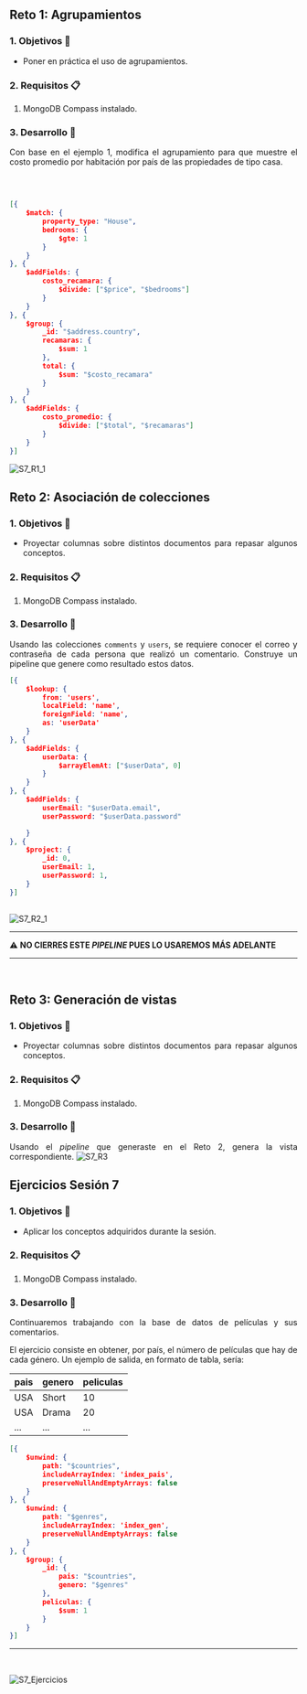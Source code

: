 
## Reto 1: Agrupamientos

<div style="text-align: justify;">

### 1. Objetivos :dart: 

- Poner en práctica el uso de agrupamientos.

### 2. Requisitos :clipboard:

1. MongoDB Compass instalado.

### 3. Desarrollo :rocket:

Con base en el ejemplo 1, modifica el agrupamiento para que muestre el costo promedio por habitación por país de las propiedades de tipo casa.

<br/>
	
```json

[{
    $match: {
        property_type: "House",
        bedrooms: {
            $gte: 1
        }
    }
}, {
    $addFields: {
        costo_recamara: {
            $divide: ["$price", "$bedrooms"]
        }
    }
}, {
    $group: {
        _id: "$address.country",
        recamaras: {
            $sum: 1
        },
        total: {
            $sum: "$costo_recamara"
        }
    }
}, {
    $addFields: {
        costo_promedio: {
            $divide: ["$total", "$recamaras"]
        }
    }
}]
```
	
![S7_R1_1](https://user-images.githubusercontent.com/35963381/120674118-11eed200-c494-11eb-9bf2-e3899099ba21.PNG)
	
## Reto 2: Asociación de colecciones

<div style="text-align: justify;">

### 1. Objetivos :dart: 

- Proyectar columnas sobre distintos documentos para repasar algunos conceptos.

### 2. Requisitos :clipboard:

1. MongoDB Compass instalado.

### 3. Desarrollo :rocket:

Usando las colecciones `comments` y `users`, se requiere conocer el correo y contraseña de cada persona que realizó un comentario. Construye un pipeline que genere como resultado estos datos.

```json
[{
    $lookup: {
        from: 'users',
        localField: 'name',
        foreignField: 'name',
        as: 'userData'
    }
}, {
    $addFields: {
        userData: {
            $arrayElemAt: ["$userData", 0]
        }
    }
}, {
    $addFields: {
        userEmail: "$userData.email",
        userPassword: "$userData.password"

    }
}, {
    $project: {
        _id: 0,
        userEmail: 1,
        userPassword: 1,
    }
}]
	
```
![S7_R2_1](https://user-images.githubusercontent.com/35963381/120700000-6785a780-c4b1-11eb-91da-f19e4fb7d782.PNG)

---

:warning: **NO CIERRES ESTE *PIPELINE* PUES LO USAREMOS MÁS ADELANTE**

---

<br/>

</div>
	
## Reto 3: Generación de vistas

<div style="text-align: justify;">

### 1. Objetivos :dart: 

- Proyectar columnas sobre distintos documentos para repasar algunos conceptos.

### 2. Requisitos :clipboard:

1. MongoDB Compass instalado.

### 3. Desarrollo :rocket:

Usando el *pipeline* que generaste en el Reto 2, genera la vista correspondiente.
![S7_R3](https://user-images.githubusercontent.com/35963381/120700070-7b310e00-c4b1-11eb-8fb0-ec0a553f2307.PNG)

	
## Ejercicios Sesión 7

<div style="text-align: justify;">

### 1. Objetivos :dart: 

- Aplicar los conceptos adquiridos durante la sesión.

### 2. Requisitos :clipboard:

1. MongoDB Compass instalado.

### 3. Desarrollo :rocket:

Continuaremos trabajando con la base de datos de películas y sus comentarios.

El ejercicio consiste en obtener, por país, el número de películas que hay de cada género. Un ejemplo de salida, en formato de tabla, sería:

| pais | genero | peliculas |
| ---- | ------ | --------- |
| USA  | Short  | 10        |
| USA  | Drama  | 20        |
| ...  | ...    | ...       |
	
```json
[{
    $unwind: {
        path: "$countries",
        includeArrayIndex: 'index_pais',
        preserveNullAndEmptyArrays: false
    }
}, {
    $unwind: {
        path: "$genres",
        includeArrayIndex: 'index_gen',
        preserveNullAndEmptyArrays: false
    }
}, {
    $group: {
        _id: {
            pais: "$countries",
            genero: "$genres"
        },
        peliculas: {
            $sum: 1
        }
    }
}]
```
---

<br/>

</div>	
	
![S7_Ejercicios](https://user-images.githubusercontent.com/35963381/120707808-11b5fd00-c4bb-11eb-8e48-88487a75c8c8.PNG)
